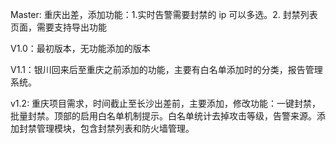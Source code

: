 Master: 重庆出差，添加功能：1.实时告警需要封禁的 ip 可以多选。2. 封禁列表页面，需要支持导出功能

V1.0：最初版本，无功能添加的版本

V1.1：银川回来后至重庆之前添加的功能，主要有白名单添加时的分类，报告管理系统。

v1.2: 重庆项目需求，时间截止至长沙出差前，主要添加，修改功能：一键封禁，批量封禁。顶部的启用白名单机制提示。白名单统计去掉攻击等级，告警来源。添加封禁管理模块，包含封禁列表和防火墙管理。

